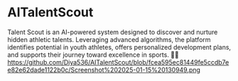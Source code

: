 # AITalentScout
Talent Scout is an AI-powered system designed to discover and nurture hidden athletic talents. Leveraging advanced algorithms, the platform identifies potential in youth athletes, offers personalized development plans, and supports their journey toward excellence in sports. 🚀🏅
https://github.com/Diya536/AITalentScout/blob/fcea595ec81449fe5ccdb7ee82e62dade1122b0c/Screenshot%202025-01-15%20130949.png

